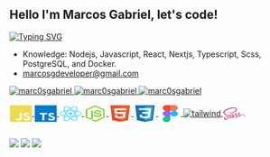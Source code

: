 ## Hello I'm Marcos Gabriel, let's code!

[![Typing SVG](https://readme-typing-svg.demolab.com?font=Fira+Code&pause=1000&color=F74994&center=false&width=435&lines=Frontend+Developer)](https://git.io/typing-svg)

- Knowledge: Nodejs, Javascript, React, Nextjs, Typescript, Scss, PostgreSQL, and Docker.
- marcosgdeveloper@gmail.com

<div>
  <a href="https://github.com/Marc0sGabriel">
  <img height="180em" src="https://github-readme-stats.vercel.app/api?username=marc0sgabriel&show_icons=true&locale=en&theme=radical&layout=compact" alt="marc0sgabriel" />
  <img height="180em" src="https://github-readme-stats.vercel.app/api/top-langs?username=marc0sgabriel&show_icons=true&locale=en&layout=compact&theme=radical" alt="marc0sgabriel" />
  <img height="180em" src="https://github-readme-streak-stats.herokuapp.com/?user=marc0sgabriel&theme=radical" alt="marc0sgabriel" />
</div>

<div style="display: inline_block"><br>
  <img align="center" alt="Marcos-Js" height="30" width="40" src="https://raw.githubusercontent.com/devicons/devicon/master/icons/javascript/javascript-plain.svg">
  <img align="center" alt="Marcos-Ts" height="30" width="40" src="https://raw.githubusercontent.com/devicons/devicon/master/icons/typescript/typescript-plain.svg">
  <img align="center" alt="Marcos-React" height="30" width="40" src="https://raw.githubusercontent.com/devicons/devicon/master/icons/react/react-original.svg">
  <img align="center" alt="Marcos-Nodejs" height="30" width="40" src="https://raw.githubusercontent.com/devicons/devicon/master/icons/nodejs/nodejs-original.svg">
  <img align="center" alt="Marcos-HTML" height="30" width="40" src="https://raw.githubusercontent.com/devicons/devicon/master/icons/html5/html5-original.svg">
  <img align="center" alt="Marcos-CSS" height="30" width="40" src="https://raw.githubusercontent.com/devicons/devicon/master/icons/css3/css3-original.svg">
  <img align="center" alt="Marcos-Figma" height="30" width="40" src="https://raw.githubusercontent.com/devicons/devicon/master/icons/figma/figma-original.svg">
  <img align="center" src="https://www.vectorlogo.zone/logos/tailwindcss/tailwindcss-icon.svg" alt="tailwind" width="40" height="30"/>
  <img align="center" alt="Marcos-Sass" height="30" width="40" src="https://raw.githubusercontent.com/devicons/devicon/master/icons/sass/sass-original.svg">
</div>


  ## 
  
<div> 
  <a href="https://instagram.com/marcos.codes" target="_blank"><img src="https://img.shields.io/badge/-Instagram-%23E4405F?style=for-the-badge&logo=instagram&logoColor=white" target="_blank"></a>
  <a href ="mailto:marcosgdeveloper@gmail.com" target="_blank"><img src="https://img.shields.io/badge/-Gmail-%23333?style=for-the-badge&logo=gmail&logoColor=white" target="_blank"></a>
  <a href ="https://marcosgdeveloper.vercel.app/" target="_blank"><img src="https://img.shields.io/badge/website-%23599?style=for-the-badge&logo=About.me&logoColor=white" target="_blank"></a>

</div>
